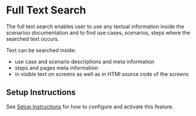 # Full Text Search

The full text search enables user to use any textual information inside the scenarioo documentation and to find use cases, scenarios, steps where the searched text occurs.

Text can be searched inside:
* use case and scenario descriptions and meta information
* steps and pages meta information
* in visible text on screens as well as in HTMl source code of the screens

## Setup Instructions

See [Setup Instructions](setup.md) for how to configure and activate this feature.

